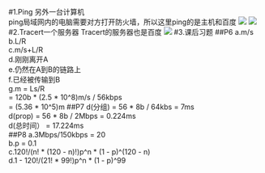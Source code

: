 #1.Ping 另外一台计算机  
ping局域网内的电脑需要对方打开防火墙，所以这里ping的是主机和百度
![](https://i.imgur.com/HmSFfjS.png)
![](https://i.imgur.com/AWZqcg1.png)
#2.Tracert一个服务器
Tracert的服务器也是百度
![](https://i.imgur.com/PpDfQ2N.png)
#3.课后习题
##P6
a.m/s  
b.L/R  
c.m/s+L/R  
d.刚刚离开A  
e.仍然在A到B的链路上  
f.已经被传输到B  
g.m = Ls/R   
= 120b * (2.5 * 10^8)m/s / 56kbps   
= (5.36 * 10^5)m
##P7
d(分组) = 56 * 8b / 64kbs = 7ms  
d(prop) = 56 * 8b / 2Mbps = 0.224ms  
d(总时间） = 17.224ms  
##P8
a.3Mbps/150kbps = 20  
b.p = 0.1  
c.120!/(n! * (120 - n)!)p^n * (1 - p)^(120 - n)  
d.1 - 120!/(21! * 99!)p^n * (1 - p)^99
